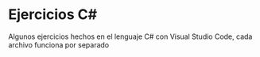 # Ejercicios C#

Algunos ejercicios hechos en el lenguaje C# con Visual Studio Code, cada archivo funciona por separado
